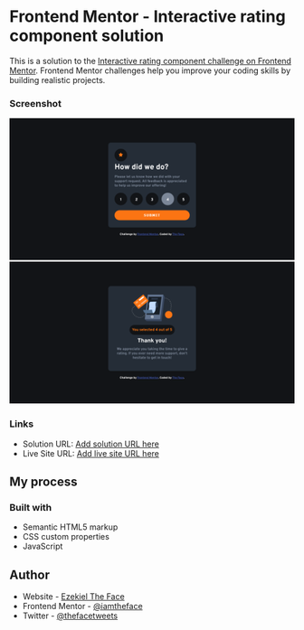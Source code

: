 # Frontend Mentor - Interactive rating component solution

This is a solution to the [Interactive rating component challenge on Frontend Mentor](https://www.frontendmentor.io/challenges/interactive-rating-component-koxpeBUmI). Frontend Mentor challenges help you improve your coding skills by building realistic projects.

### Screenshot

![](./images/myss.png)
![](./images/myss2.png)

### Links

- Solution URL: [Add solution URL here](https://www.frontendmentor.io/challenges/interactive-rating-component-koxpeBUmI/hub/interactive-rating-component-3W4KQM1yzh)
- Live Site URL: [Add live site URL here](https://thefacerating.netlify.app)

## My process

### Built with

- Semantic HTML5 markup
- CSS custom properties
- JavaScript

## Author

- Website - [Ezekiel The Face](https://thefaceportfolio.netlify.app)
- Frontend Mentor - [@iamtheface](https://www.frontendmentor.io/profile/iamtheface)
- Twitter - [@thefacetweets](https://www.twitter.com/thefacetweets)
